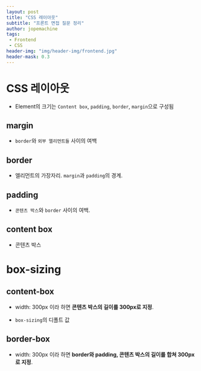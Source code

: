 ```yaml
---
layout: post
title: "CSS 레이아웃"
subtitle: "프론트 면접 질문 정리"
author: jopemachine
tags: 
 - Frontend
 - CSS
header-img: "img/header-img/frontend.jpg"
header-mask: 0.3
---
```


# CSS 레이아웃

- Element의 크기는 `Content box`, `padding`, `border`, `margin`으로 구성됨

## margin

- `border`와 `외부 엘리먼트들` 사이의 여백

## border

- 엘리먼트의 가장자리. `margin`과 `padding`의 경계.

## padding

- `콘텐츠 박스`와 `border` 사이의 여백.

## content box

- 콘텐츠 박스

# box-sizing

## content-box

- width: 300px 이라 하면 **콘텐츠 박스의 길이를 300px로 지정**.

- `box-sizing`의 디폴트 값

## border-box

- width: 300px 이라 하면 **border와 padding, 콘텐츠 박스의 길이를 합쳐 300px로 지정**.
